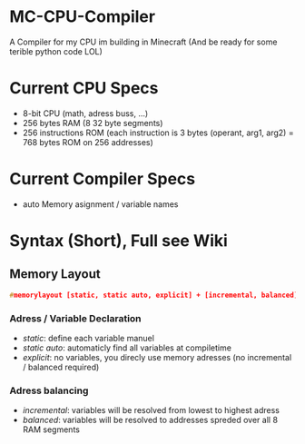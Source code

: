 # MC-CPU-Compiler
A Compiler for my CPU im building in Minecraft
(And be ready for some terible python code LOL)

# Current CPU Specs
- 8-bit CPU (math, adress buss, ...)
- 256 bytes RAM (8 32 byte segments)
- 256 instructions ROM (each instruction is 3 bytes (operant, arg1, arg2) = 768 bytes ROM on 256 addresses)


# Current Compiler Specs
- auto Memory asignment / variable names

# Syntax (Short), Full see Wiki
## Memory Layout
```c++
#memorylayout [static, static auto, explicit] + [incremental, balanced]
```
### Adress / Variable Declaration
- *static*: define each variable manuel
- *static auto*: automaticly find all variables at compiletime
- *explicit*: no variables, you direcly use memory adresses (no incremental / balanced required)

### Adress balancing
- *incremental*: variables will be resolved from lowest to highest adress
- *balanced*: variables will be resolved to addresses spreded over all 8 RAM segments
